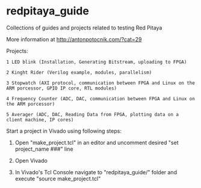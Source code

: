 # redpitaya_guide
Collections of guides and projects related to testing Red Pitaya

More information at http://antonpotocnik.com/?cat=29


Projects:

	1 LED blink (Installation, Generating Bitstream, uploading to FPGA)

	2 Kinght Rider (Verilog example, modules, parallelism)
	
	3 Stopwatch (AXI protocol, communication between FPGA and Linux on the ARM porcessor, GPIO IP core, RTL modules)

	4 Frequency Counter (ADC, DAC, communication between FPGA and Linux on the ARM porcessor)
	
	5 Averager (ADC, DAC, Reading Data from FPGA, plotting data on a client machine, IP cores)
	
	
	
Start a project in Vivado using following steps:

1. Open "make_project.tcl" in an editor and uncomment desired "set project_name ###" line

2. Open Vivado

3. In Vivado's Tcl Console navigate to "redpitaya_guide/" folder and execute "source make_project.tcl"

